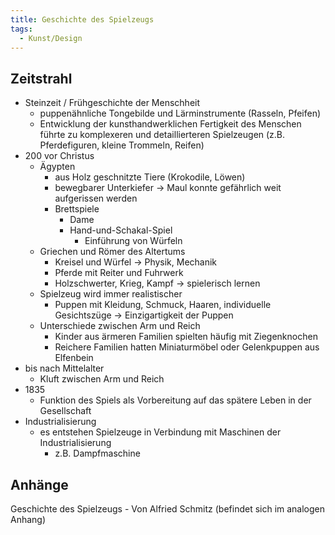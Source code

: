 ```yaml
---
title: Geschichte des Spielzeugs
tags:
  - Kunst/Design
---
```


## Zeitstrahl

- Steinzeit / Frühgeschichte der Menschheit
	- puppenähnliche Tongebilde und Lärminstrumente (Rasseln, Pfeifen)
	- Entwicklung der kunsthandwerklichen Fertigkeit des Menschen führte zu komplexeren und detaillierteren Spielzeugen (z.B. Pferdefiguren, kleine Trommeln, Reifen)
- 200 vor Christus
	- Ägypten
		- aus Holz geschnitzte Tiere (Krokodile, Löwen)
		- bewegbarer Unterkiefer → Maul konnte gefährlich weit aufgerissen werden
		- Brettspiele
			- Dame
			- Hand-und-Schakal-Spiel
				- Einführung von Würfeln
	- Griechen und Römer des Altertums
		- Kreisel und Würfel → Physik, Mechanik
		- Pferde mit Reiter und Fuhrwerk
		- Holzschwerter, Krieg, Kampf → spielerisch lernen
	- Spielzeug wird immer realistischer
		- Puppen mit Kleidung, Schmuck, Haaren, individuelle Gesichtszüge → Einzigartigkeit der Puppen
	- Unterschiede zwischen Arm und Reich
		- Kinder aus ärmeren Familien spielten häufig mit Ziegenknochen
		- Reichere Familien  hatten Miniaturmöbel oder Gelenkpuppen aus Elfenbein
- bis nach Mittelalter
	- Kluft zwischen Arm und Reich
- 1835
	- Funktion des Spiels als Vorbereitung auf das spätere Leben in der Gesellschaft
- Industrialisierung
	- es entstehen Spielzeuge in Verbindung mit Maschinen der Industrialisierung
		- z.B. Dampfmaschine

## Anhänge

Geschichte des Spielzeugs - Von Alfried Schmitz (befindet sich im analogen Anhang)